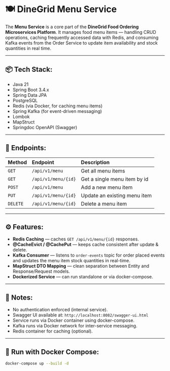 # 🍽️ DineGrid Menu Service

The **Menu Service** is a core part of the **DineGrid Food Ordering Microservices Platform**. It manages food menu items — handling CRUD operations, caching frequently accessed data with Redis, and consuming Kafka events from the Order Service to update item availability and stock quantities in real time.

---

## 📦 Tech Stack:
- Java 21
- Spring Boot 3.4.x
- Spring Data JPA
- PostgreSQL
- Redis (via Docker, for caching menu items)
- Spring Kafka (for event-driven messaging)
- Lombok
- MapStruct
- Springdoc OpenAPI (Swagger)

---

## 🚀 Endpoints:

| Method | Endpoint              | Description                |
|:--------|:----------------------|:----------------------------|
| `GET`   | `/api/v1/menu`         | Get all menu items           |
| `GET`   | `/api/v1/menu/{id}`    | Get a single menu item by id |
| `POST`  | `/api/v1/menu`         | Add a new menu item          |
| `PUT`   | `/api/v1/menu/{id}`    | Update an existing menu item |
| `DELETE`| `/api/v1/menu/{id}`    | Delete a menu item           |

---

## ⚙️ Features:
- **Redis Caching** — caches `GET /api/v1/menu/{id}` responses.
- **@CacheEvict / @CachePut** — keeps cache consistent after update & delete.
- **Kafka Consumer** — listens to `order-events` topic for order placed events and updates the menu item stock quantities in real-time.
- **MapStruct DTO Mapping** — clean separation between Entity and Response/Request models.
- **Dockerized Service** — can run standalone or via docker-compose.

---

## 📑 Notes:
- No authentication enforced (internal service).
- Swagger UI available at: `http://localhost:8082/swagger-ui.html`
- Service runs via Docker container using docker-compose.
- Kafka runs via Docker network for inter-service messaging.
- Redis container for caching (optional).

---

## 🐳 Run with Docker Compose:

```bash
docker-compose up --build -d
